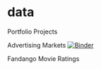 # data
Portfolio Projects

Advertising Markets
[![Binder](https://mybinder.org/badge_logo.svg)](https://mybinder.org/v2/gh/yoose/data/master?filepath=Project_Advertising_Markets.ipynb)

Fandango Movie Ratings
